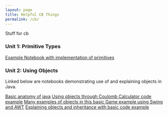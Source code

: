 ```yaml
---
layout: page
title: Helpful CB Things
permalink: /cb/
---
```


Stuff for cb

### Unit 1: Primitive Types

[Example Notebook with implementation of primitives](https://ad1616.github.io/ADfastpages/java/2022/08/24/CoulombLaw.html)

### Unit 2: Using Objects

Linked below are notebooks demonstrating use of and explaining objects in Java.

[Basic anatomy of java](https://ad1616.github.io/ADfastpages/java/2022/08/19/JavaAnatomy.html)
[Using objects through Coulomb Calculator code example](https://ad1616.github.io/ADfastpages/java/2022/08/24/CoulombLaw.html)
[Many examples of objects in this basic Game example using Swing and AWT](https://ad1616.github.io/ADfastpages/java/2022/09/03/JavaGame.html)
[Explaining objects and inheritance with basic code example](https://ad1616.github.io/ADfastpages/2022/09/04/Objects+Inheritance.html)



